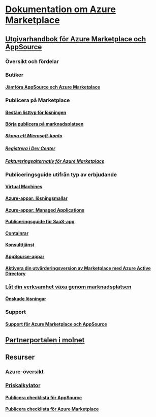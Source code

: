 # [Dokumentation om Azure Marketplace](index.md)  

## [Utgivarhandbok för Azure Marketplace och AppSource](./marketplace-publishers-guide.md)  
### Översikt och fördelar  
### Butiker  
#### [Jämföra AppSource och Azure Marketplace](./comparing-appsource-azure-marketplace.md)  

### Publicera på Marketplace  
#### [Bestäm listtyp för lösningen](./determine-your-listing-type.md)  
#### [Börja publicera på marknadsplatsen](./become-publisher.md)  
##### [Skapa ett Microsoft-konto](./guidelines.md)
##### [Registrera i Dev Center](./register-dev-center.md) 
##### [Faktureringsalternativ för Azure Marketplace](./billing-options-azure-marketplace.md)  

### Publiceringsguide utifrån typ av erbjudande 
#### [Virtual Machines](./marketplace-virtual-machines.md)
#### [Azure-appar: lösningsmallar](./marketplace-solution-templates.md)
#### [Azure-appar: Managed Applications](./marketplace-managed-apps.md)
#### [Publiceringsguide för SaaS-app](./marketplace-saas-applications-technical-publishing-guide.md) 
#### [Containrar](./marketplace-containers.md)
#### [Konsulttjänst](./consulting-services.md)  
#### [AppSource-appar](./appsource-offer-publishing-guide.md)
#### [Aktivera din utvärderingsversion av Marketplace med Azure Active Directory](./enable-trial-using-azure-ad.md)

### [Låt din verksamhet växa genom marknadsplatsen](./grow-your-business-with-azure-marketplace.md)  
#### [Önskade lösningar](./preferred-solutions.md) 

### Support  
#### [Support för Azure Marketplace och AppSource](./support-azure-marketplace.md)  

## [Partnerportalen i molnet](./cloud-partner-portal/cloud-partner-portal-what-is-the-cloud-partner-portal.md)  

## Resurser  
### [Azure-översikt](https://azure.microsoft.com/roadmap/)  
### [Priskalkylator](https://azure.microsoft.com/pricing/calculator/)  


#### [Publicera checklista för AppSource](./publishing-checklist-appsource.md)  
#### [Publicera checklista för Azure Marketplace](./publishing-checklist-azure-marketplace.md)  
